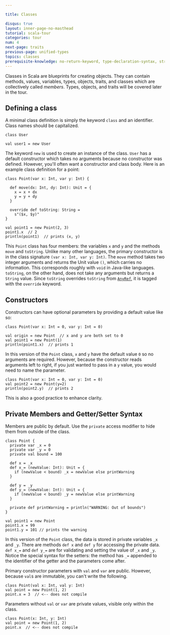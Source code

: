 ```yaml
---

title: Classes

disqus: true
layout: inner-page-no-masthead
tutorial: scala-tour
categories: tour
num: 4
next-page: traits
previous-page: unified-types
topics: classes
prerequisite-knowledge: no-return-keyword, type-declaration-syntax, string-interpolation, procedures
---
```


Classes in Scala are blueprints for creating objects. They can contain methods,
values, variables, types, objects, traits, and classes which are collectively called _members_. Types, objects, and traits will be covered later in the tour.

## Defining a class
A minimal class definition is simply the keyword `class` and
an identifier. Class names should be capitalized.
```tut
class User

val user1 = new User
```
The keyword `new` is used to create an instance of the class. `User` has a default constructor which takes no arguments because no constructor was defined. However, you'll often want a constructor and class body. Here is an example class definition for a point:

```tut
class Point(var x: Int, var y: Int) {

  def move(dx: Int, dy: Int): Unit = {
    x = x + dx
    y = y + dy
  }

  override def toString: String =
    s"($x, $y)"
}

val point1 = new Point(2, 3)
point1.x  // 2
println(point1)  // prints (x, y)
```

This `Point` class has four members: the variables `x` and `y` and the methods `move` and
`toString`. Unlike many other languages, the primary constructor is in the class signature `(var x: Int, var y: Int)`. The `move` method takes two integer arguments and returns the Unit value `()`, which carries no information. This corresponds roughly with `void` in Java-like languages. `toString`, on the other hand, does not take any arguments but returns a `String` value. Since `toString` overrides `toString` from [`AnyRef`](unified-types.html), it is tagged with the `override` keyword.

## Constructors

Constructors can have optional parameters by providing a default value like so:

```tut
class Point(var x: Int = 0, var y: Int = 0)

val origin = new Point  // x and y are both set to 0
val point1 = new Point(1)
println(point1.x)  // prints 1

```

In this version of the `Point` class, `x` and `y` have the default value `0` so no arguments are required. However, because the constructor reads arguments left to right, if you just wanted to pass in a `y` value, you would need to name the parameter.
```
class Point(var x: Int = 0, var y: Int = 0)
val point2 = new Point(y=2)
println(point2.y)  // prints 2
```

This is also a good practice to enhance clarity.

## Private Members and Getter/Setter Syntax
Members are public by default. Use the `private` access modifier
to hide them from outside of the class.
```tut
class Point {
  private var _x = 0
  private var _y = 0
  private val bound = 100

  def x = _x
  def x_= (newValue: Int): Unit = {
    if (newValue < bound) _x = newValue else printWarning
  }

  def y = _y
  def y_= (newValue: Int): Unit = {
    if (newValue < bound) _y = newValue else printWarning
  }

  private def printWarning = println("WARNING: Out of bounds")
}

val point1 = new Point
point1.x = 99
point1.y = 101 // prints the warning
```
In this version of the `Point` class, the data is stored in private variables `_x` and `_y`. There are methods `def x` and `def y` for accessing the private data. `def x_=` and `def y_=` are for validating and setting the value of `_x` and `_y`. Notice the special syntax for the setters: the method has `_=` appended to the identifier of the getter and the parameters come after.

Primary constructor parameters with `val` and `var` are public. However, because `val`s are immutable, you can't write the following.
```
class Point(val x: Int, val y: Int)
val point = new Point(1, 2)
point.x = 3  // <-- does not compile
```

Parameters without `val` or `var` are private values, visible only within the class.
```
class Point(x: Int, y: Int)
val point = new Point(1, 2)
point.x  // <-- does not compile
```
